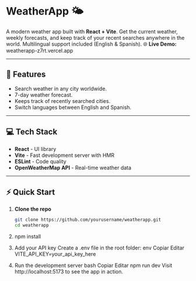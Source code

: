 # WeatherApp 🌤️

A modern weather app built with **React + Vite**. Get the current weather, weekly forecasts, and keep track of your recent searches anywhere in the world. Multilingual support included (English & Spanish).
🌐 **Live Demo:** weatherapp-z7rt.vercel.app
 
---

## 🚀 Features

- Search weather in any city worldwide.
- 7-day weather forecast.
- Keeps track of recently searched cities.
- Switch languages between English and Spanish.

---

## 💻 Tech Stack

- **React** - UI library
- **Vite** - Fast development server with HMR
- **ESLint** - Code quality
- **OpenWeatherMap API** - Real-time weather data

---

## ⚡ Quick Start

1. **Clone the repo**
   ```bash
   git clone https://github.com/yourusername/weatherapp.git
   cd weatherapp
2. npm install

3. Add your API key
Create a .env file in the root folder:
env
Copiar
Editar
VITE_API_KEY=your_api_key_here

5. Run the development server
bash
Copiar
Editar
npm run dev
Visit http://localhost:5173 to see the app in action.
